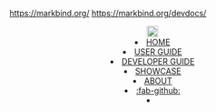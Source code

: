 <variable name="ug-link">https://markbind.org/</variable>
<variable name="dg-link">https://markbind.org/devdocs/</variable>

<header fixed>
  <link rel="stylesheet" href="{{baseUrl}}/css/main.css">
  <navbar type="dark">
    <a slot="brand" href="{{baseUrl}}/index.html" title="Home" class="navbar-brand"><img src="{{baseUrl}}/images/logo-darkbackground.png" height="20"></a>
    <li><a href="{{baseUrl}}/index.html" class="nav-link">HOME</a></li>
    <div tags="environment--ug"><li><a href="{{ug-linkl}}/userGuide/index.html" class="nav-link">USER GUIDE</a></li></div>
    <div tags="environment--dg"><li><a href="{{dg-link}}/devGuide/index.html" class="nav-link">DEVELOPER GUIDE</a></li></div>
    <li><a href="{{baseUrl}}/showcase.html" class="nav-link">SHOWCASE</a></li>
    <li><a href="{{baseUrl}}/about.html" class="nav-link">ABOUT</a></li>
    <li>
      <a href="https://github.com/MarkBind/markbind" target="_blank" class="nav-link"><md>:fab-github:</md></a>
    </li>
    <li slot="right">
      <form class="navbar-form">
        <searchbar :data="searchData" placeholder="Search" :on-hit="searchCallback" menu-align-right></searchbar>
      </form>
    </li>
  </navbar>
</header>

